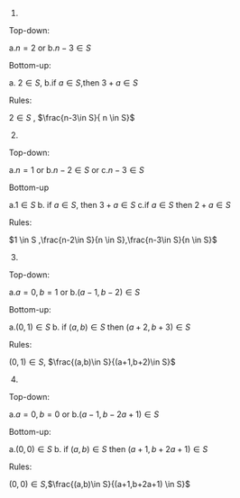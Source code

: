 1.

​	Top-down:

​		a.$n =2$ or b.$n-3 \in S$

​	Bottom-up:

​		a. $2 \in S$,  b.if $a \in S,$then $3+a \in S$

​	Rules:

​		$2 \in S$ , $\frac{n-3\in S}{ n \in S}$

2.

​	Top-down:

​		a.$n=1$ or b.$n-2 \in S$ or c.$n-3 \in S$

​	Bottom-up

​		a.$1 \in S$ b. if $a \in S$, then $3+a \in S$ c.if $a \in S$ then $2 + a \in S$

​	Rules:

​		$1 \in S $,$\frac{n-2\in S}{n \in S}$,$\frac{n-3\in S}{n \in S}$

3.

​	Top-down:

​		a.$a=0,b=1$ or b.$(a-1,b-2)\in S$

​	Bottom-up:

​		a.$(0,1) \in S$ b. if $(a,b) \in S$ then $(a+2,b+3) \in S$

​	Rules:

​		$(0,1) \in S$, $\frac{(a,b)\in S}{(a+1,b+2)\in S}$

4.

​	Top-down:

​		a.$a=0,b=0$ or b.$(a-1,b-2a+1) \in S$

​	Bottom-up:

​		a.$(0,0) \in S$ b. if $(a,b) \in S$ then $(a+1,b+2a+1) \in S$

​	Rules:

​		$(0,0) \in S$,$\frac{(a,b)\in S}{(a+1,b+2a+1) \in S}$

​	

